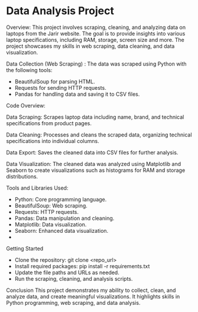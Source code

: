 # Data Analysis Project

Overview:
This project involves scraping, cleaning, and analyzing data on laptops from the Jarir website. The goal is to provide insights into various laptop specifications, including RAM, storage, screen size and more. The project showcases my skills in web scraping, data cleaning, and data visualization.

Data Collection (Web Scraping) :
The data was scraped using Python with the following tools:
- BeautifulSoup for parsing HTML.
- Requests for sending HTTP requests.
- Pandas for handling data and saving it to CSV files.

Code Overview:

Data Scraping: Scrapes laptop data including name, brand, and technical specifications from product pages.

Data Cleaning: Processes and cleans the scraped data, organizing technical specifications into individual columns.

Data Export: Saves the cleaned data into CSV files for further analysis.

Data Visualization: The cleaned data was analyzed using Matplotlib and Seaborn to create visualizations such as histograms for RAM and storage distributions.


Tools and Libraries Used:
- Python: Core programming language.
- BeautifulSoup: Web scraping.
- Requests: HTTP requests.
- Pandas: Data manipulation and cleaning.
- Matplotlib: Data visualization.
- Seaborn: Enhanced data visualization.
- 
Getting Started
- Clone the repository: git clone <repo_url>
- Install required packages: pip install -r requirements.txt
- Update the file paths and URLs as needed.
- Run the scraping, cleaning, and analysis scripts.


Conclusion
This project demonstrates my ability to collect, clean, and analyze data, and create meaningful visualizations. It highlights skills in Python programming, web scraping, and data analysis.
